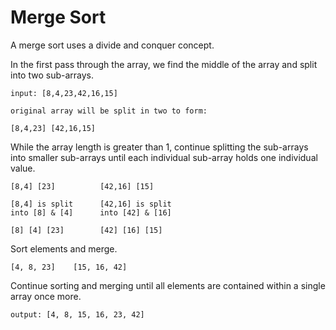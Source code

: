 # Merge Sort

A merge sort uses a divide and conquer concept.

In the first pass through the array, we find the middle of the array and split into two sub-arrays.

```plaintext
input: [8,4,23,42,16,15]

original array will be split in two to form: 

[8,4,23] [42,16,15]
```

While the array length is greater than 1, continue splitting the sub-arrays into smaller sub-arrays until each individual sub-array holds one individual value.

```plaintext
[8,4] [23]          [42,16] [15]

[8,4] is split      [42,16] is split
into [8] & [4]      into [42] & [16]

[8] [4] [23]        [42] [16] [15]
```

Sort elements and merge.
```plaintext
[4, 8, 23]    [15, 16, 42]
```
Continue sorting and merging until all elements are contained within a single array once more.

```plaintext
output: [4, 8, 15, 16, 23, 42]
```
